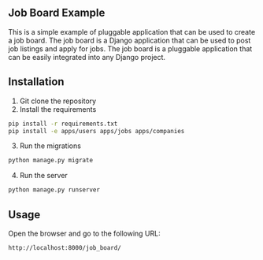 [//]: # (Write documatation for the job board)

[//]: # (how to run the job board)


## Job Board Example

This is a simple example of pluggable application that can be used to create a job board. The job board is a Django application that can be used to post job listings and apply for jobs. The job board is a pluggable application that can be easily integrated into any Django project.


## Installation

1. Git clone the repository
2. Install the requirements
```bash 
pip install -r requirements.txt 
pip install -e apps/users apps/jobs apps/companies
```
3. Run the migrations
```bash
python manage.py migrate
```
4. Run the server
```bash
python manage.py runserver
```

## Usage
Open the browser and go to the following URL:
```
http://localhost:8000/job_board/
```
